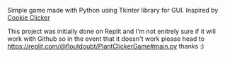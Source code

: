 Simple game made with Python using Tkinter library for GUI. Inspired by [Cookie Clicker](https://orteil.dashnet.org/cookieclicker/)

This project was initially done on Replit and I'm not enitrely sure if it will work with Github so in the event that it doesn't work please head to https://replit.com/@floutdoubt/PlantClickerGame#main.py thanks :)
